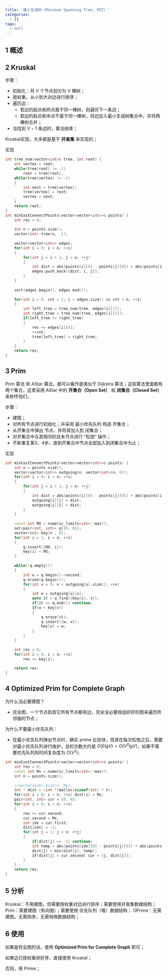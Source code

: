 ```yaml
---
title: '最小生成树（Minimum Spanning Tree, MST）'
categories:
  - []
tags:
  - null
---
```


<!--more-->

## 1 概述

## 2 Kruskal
步骤：
- 初始化：将 $V$ 个节点划分为 $V$ 棵树；
- 按权重，从小到大对边进行排序；
- 遍历边：
  - 若边的起点和终点属于同一棵树，则遍历下一条边；
  - 若边的起点和中点不属于同一棵树，将边加入最小生成树集合中，并将两棵树合并；
- 当找到 $V - 1$ 条边时，算法结束；

Kruskal实现，大多都是基于 **并查集** 来实现的；

实现
```cpp
int tree_num(vector<int>& tree, int root) {
    int vertex = root;
    while(tree[root] != -1)
        root = tree[root];
    while(tree[vertex] != -1)
    {
        int next = tree[vertex];
        tree[vertex] = root;
        vertex = next;
    }
    return root;
}
int minCostConnectPoints(vector<vector<int>>& points) {
    int res = 0;
    
    int n = points.size();
    vector<int> tree(n, -1);
    
    vector<vector<int>> edges;
    for(int i = 0; i < n; ++i)
    {
        for(int j = i + 1; j < n; ++j)
        {
            int dist = abs(points[i][0] - points[j][0]) + abs(points[i][1] - points[j][1]);
            edges.push_back({dist, i, j});
        }
    }
    
    sort(edges.begin(), edges.end());
    
    for(int i = 0, cnt = 1; i < edges.size() && cnt < n; ++i)
    {
        int left_tree = tree_num(tree, edges[i][1]);
        int right_tree = tree_num(tree, edges[i][2]);
        if(left_tree != right_tree)
        {
            res += edges[i][0];
            ++cnt;
            tree[left_tree] = right_tree;
        }
    }
    return res;
}
```

## 3 Prim
Prim 算法 和 AStar 算法，都可以看作是类似于 Dijkstra 算法；这些算法里面都有两个集合，这里采用 AStar 中的 **开集合（Open Set）** 和 **闭集合（Closed Set）** 来称呼他们。

步骤：
- 建图；
- 对所有节点进行初始化；并采用 最小优先队列 构造 开集合；
- 从开集合中弹出 节点，并将其加入到 闭集合；
- 对开集合中与其相邻的且未节点进行 “松弛” 操作；
- 不断重复第3、4步，直到开集合中节点全部加入到闭集合中为止；


实现
```cpp
int minCostConnectPoints(vector<vector<int>>& points) {
    int n = points.size();
    vector<vector<int>> outgoing(n, vector<int>(n, 0));
    for(int i = 0; i < n; ++i)
    {
        for(int j = i + 1; j < n; ++j)
        {
            int dist = abs(points[i][0] - points[j][0]) + abs(points[i][1] - points[j][1]);
            outgoing[i][j] = dist;
            outgoing[j][i] = dist;
        }
    }
    
    const int MX = numeric_limits<int>::max();
    set<pair<int, int>> q{{0, 0}};
    vector<int> key(n , 0);
    for(int i = 1; i < n; ++i)
    {
        q.insert({MX, i});
        key[i] = MX;
    }
        
    while(!q.empty())
    {
        int u = q.begin()->second;
        q.erase(q.begin());
        for(int v = 0; v < outgoing[u].size(); ++v)
        {
            int w = outgoing[u][v];
            auto it = q.find({key[v], v});
            if(it == q.end()) continue;
            if(w < key[v])
            {
                q.erase(it);
                q.insert({w, v});
                key[v] = w;
            }
        }
    }
    
    int res = 0;
    for(int i = 0; i < n; ++i)
        res += key[i];
    
    return res;
}
```

## 4 Optimized Prim for Complete Graph
为什么没必要建图？
- 完全图，一个节点到其它所有节点都有边，完全没必要按组织好的图来遍历所邻接的节点；

为什么不要最小优先队列：
- 在最小优先队列弹出节点时，确实 prime 比较快，但其在每次松弛之后，需要对最小优先队列进行维护，总的次数大约是 $O(ElgV) = O(V^2lgV)$，如果不需要优先队列则时间复杂度为 $O(V^2)$;

```cpp
int minCostConnectPoints(vector<vector<int>>& points) {
    int res = 0;
    const int Mx = numeric_limits<int>::max();
    int n = points.size();
    
    //vector<int> dist(n, Mx);
    int * dist = (int *)malloc(sizeof(int) * n);
    for(int i = 0; i < n; ++i) dist[i] = Mx;
    pair<int, int> cur = {0, 0};
    for(int i = 0; i < n; ++i)
    {
        res += cur.second;
        cur.second = Mx;
        int idx = cur.first;
        dist[idx] = -1;
        for(int j = 1; j < n; ++j)
        {
            if(dist[j] == -1) continue;
            int temp = abs(points[idx][0] - points[j][0]) + abs(points[idx][1] - points[j][1]);
            dist[j] = min(dist[j], temp); 
            if(dist[j] < cur.second) cur = {j, dist[j]};
        }
    }
    return res;
}
```

## 5 分析
Kruskal：不用建图，但需要按权重对边进行排序；需要使用并查集数据结构；
Prim：需要建图（有向图）；需要使用 优先队列（堆）数据结构；
OPrime：无需建图，无需排序，无需特殊数据结构；


## 6 使用
如果是完全图的话，使用 **Optimized Prim for Complete Graph** 即可；

如果边已按权重排好序，直接使用 Kruskal；

否则，用 Prime；

